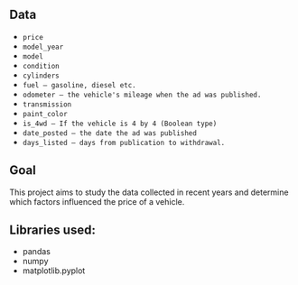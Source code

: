## Data

- `price`
- `model_year`
- `model`
- `condition`
- `cylinders`
- `fuel — gasoline, diesel etc.`
- `odometer — the vehicle's mileage when the ad was published.`
- `transmission`
- `paint_color`
- `is_4wd — If the vehicle is 4 by 4 (Boolean type)`
- `date_posted — the date the ad was published`
- `days_listed — days from publication to withdrawal.`

## Goal

This project aims to study the data collected in recent years and determine which factors influenced the price of a vehicle.

## Libraries used:

* pandas
* numpy
* matplotlib.pyplot 